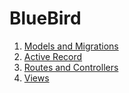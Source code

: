 # BlueBird

1. [Models and Migrations](https://github.com/appacademy/bluebird-march-2022/tree/models-and-migrations)
2. [Active Record](https://github.com/appacademy/bluebird-march-2022/tree/active-record)
3. [Routes and Controllers](https://github.com/appacademy/bluebird-march-2022/tree/routes-and-controllers)
4. [Views](https://github.com/appacademy/bluebird-march-2022/tree/views)
